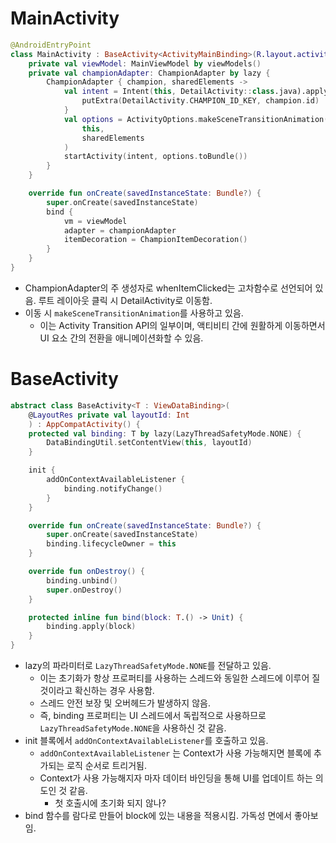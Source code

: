 # MainActivity
```kotlin
@AndroidEntryPoint
class MainActivity : BaseActivity<ActivityMainBinding>(R.layout.activity_main) {
    private val viewModel: MainViewModel by viewModels()
    private val championAdapter: ChampionAdapter by lazy {
        ChampionAdapter { champion, sharedElements ->
            val intent = Intent(this, DetailActivity::class.java).apply {
                putExtra(DetailActivity.CHAMPION_ID_KEY, champion.id)
            }
            val options = ActivityOptions.makeSceneTransitionAnimation(
                this,
                sharedElements
            )
            startActivity(intent, options.toBundle())
        }
    }

    override fun onCreate(savedInstanceState: Bundle?) {
        super.onCreate(savedInstanceState)
        bind {
            vm = viewModel
            adapter = championAdapter
            itemDecoration = ChampionItemDecoration()
        }
    }
}
```
- ChampionAdapter의 주 생성자로 whenItemClicked는 고차함수로 선언되어 있음. 루트 레이아웃 클릭 시 DetailActivity로 이동함.
- 이동 시 `makeSceneTransitionAnimation`를 사용하고 있음.
  - 이는 Activity Transition API의 일부이며, 액티비티 간에 원활하게 이동하면서 UI 요소 간의 전환을 애니메이션화할 수 있음.

# BaseActivity
```kotlin
abstract class BaseActivity<T : ViewDataBinding>(
    @LayoutRes private val layoutId: Int
    ) : AppCompatActivity() {
    protected val binding: T by lazy(LazyThreadSafetyMode.NONE) {
        DataBindingUtil.setContentView(this, layoutId)
    }

    init {
        addOnContextAvailableListener {
            binding.notifyChange()
        }
    }

    override fun onCreate(savedInstanceState: Bundle?) {
        super.onCreate(savedInstanceState)
        binding.lifecycleOwner = this
    }

    override fun onDestroy() {
        binding.unbind()
        super.onDestroy()
    }

    protected inline fun bind(block: T.() -> Unit) {
        binding.apply(block)
    }
}
```
- lazy의 파라미터로 `LazyThreadSafetyMode.NONE`를 전달하고 있음.
  - 이는 초기화가 항상 프로퍼티를 사용하는 스레드와 동일한 스레드에 이루어 질 것이라고 확신하는 경우 사용함.
  - 스레드 안전 보장 및 오버헤드가 발생하지 않음.
  - 즉, binding 프로퍼티는 UI 스레드에서 독립적으로 사용하므로 `LazyThreadSafetyMode.NONE`을 사용하신 것 같음.
 - init 블록에서 `addOnContextAvailableListener`를 호출하고 있음.
   - `addOnContextAvailableListener` 는 Context가 사용 가능해지면 블록에 추가되는 로직 순서로 트리거됨.
   - Context가 사용 가능해지자 마자 데이터 바인딩을 통해 UI를 업데이트 하는 의도인 것 같음.
     - 첫 호출시에 초기화 되지 않나?
 - bind 함수를 람다로 만들어 block에 있는 내용을 적용시킴. 가독성 면에서 좋아보임.
